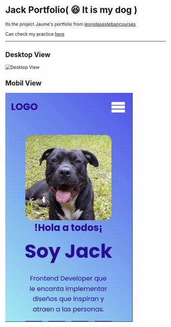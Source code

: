# Jack Portfolio( 😆 It is my dog )
Its the project Jaume's portfolio from [leonidasestebancourses](https://leonidasesteban.com/proyectos/portafolio-jaume)

Can check my practice [here](https://eqznava.github.io/portfolio_jaume/) 

---

## Desktop View

![Desktop View](https://github.com/eqznava/portfolio_jaume/blob/main/images/%F0%9F%93%B1%20desktop_view.png)

## Mobil View

![Mobil View](https://github.com/eqznava/portfolio_jaume/blob/main/images/mobil_view.png?raw=true)
